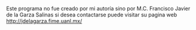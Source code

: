 Este programa no fue creado por mi autoría sino por M.C. Francisco Javier de la Garza Salinas
si desea contactarse puede visitar su pagina web http://jdelagarza.fime.uanl.mx/
